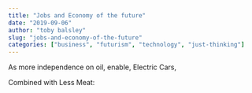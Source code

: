 ```yaml
---
title: "Jobs and Economy of the future"
date: "2019-09-06"
author: "toby balsley" 
slug: "jobs-and-economy-of-the-future"
categories: ["business", "futurism", "technology", "just-thinking"]
---
```


<!-- wp:paragraph -->
<p>As more independence on oil, enable, Electric Cars, </p>
<!-- /wp:paragraph -->

<!-- wp:paragraph -->
<p>Combined with Less Meat:</p>
<!-- /wp:paragraph -->

<!-- wp:paragraph -->
<p></p>
<!-- /wp:paragraph -->
